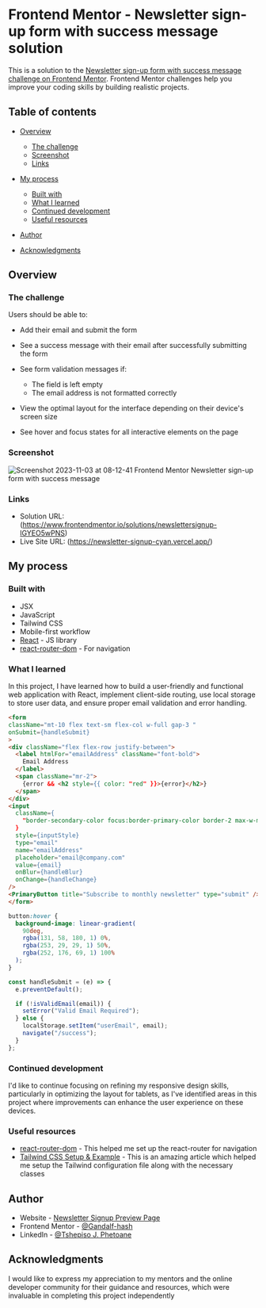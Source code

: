 # Frontend Mentor - Newsletter sign-up form with success message solution

This is a solution to the [Newsletter sign-up form with success message challenge on Frontend Mentor](https://www.frontendmentor.io/challenges/newsletter-signup-form-with-success-message-3FC1AZbNrv). Frontend Mentor challenges help you improve your coding skills by building realistic projects.

## Table of contents

- [Overview](#overview)
   - [The challenge](#the-challenge)
   - [Screenshot](#screenshot)
   - [Links](#links)

- [My process](#my-process)
   - [Built with](#built-with)
   - [What I learned](#what-i-learned)
   - [Continued development](#continued-development)
   - [Useful resources](#useful-resources)

- [Author](#author)
- [Acknowledgments](#acknowledgments)

## Overview

### The challenge

Users should be able to:

- Add their email and submit the form
- See a success message with their email after successfully submitting the form
- See form validation messages if:
   - The field is left empty
   - The email address is not formatted correctly

- View the optimal layout for the interface depending on their device's screen size
- See hover and focus states for all interactive elements on the page

### Screenshot

![Screenshot 2023-11-03 at 08-12-41 Frontend Mentor Newsletter sign-up form with success message](https://github.com/Gandalf-hash/newsletter-signup/assets/53972152/97e4502a-7ed9-451c-92f8-a25d728d34a8)


### Links

- Solution URL: (https://www.frontendmentor.io/solutions/newslettersignup-lGYEO5wPNS)
- Live Site URL: (https://newsletter-signup-cyan.vercel.app/)

## My process

### Built with

- JSX
- JavaScript
- Tailwind CSS
- Mobile-first workflow
- [React](https://reactjs.org/) - JS library
- [react-router-dom](https://www.npmjs.com/package/react-router-dom) - For navigation

### What I learned

In this project, I have learned how to build a user-friendly and functional web application with React, implement client-side routing, use local storage to store user data, and ensure proper email validation and error handling.

```html
<form
className="mt-10 flex text-sm flex-col w-full gap-3 "
onSubmit={handleSubmit}
>
<div className="flex flex-row justify-between">
  <label htmlFor="emailAddress" className="font-bold">
    Email Address
  </label>
  <span className="mr-2">
    {error && <h2 style={{ color: "red" }}>{error}</h2>}
  </span>
</div>
<input
  className={
    "border-secondary-color focus:border-primary-color border-2 max-w-md rounded-md px-2 py-4"
  }
  style={inputStyle}
  type="email"
  name="emailAddress"
  placeholder="email@company.com"
  value={email}
  onBlur={handleBlur}
  onChange={handleChange}
/>
<PrimaryButton title="Subscribe to monthly newsletter" type="submit" />
</form>

```

```css
button:hover {
  background-image: linear-gradient(
    90deg,
    rgba(131, 58, 180, 1) 0%,
    rgba(253, 29, 29, 1) 50%,
    rgba(252, 176, 69, 1) 100%
  );
}

```

```js
const handleSubmit = (e) => {
  e.preventDefault();

  if (!isValidEmail(email)) {
    setError("Valid Email Required");
  } else {
    localStorage.setItem("userEmail", email);
    navigate("/success");
  }
};

```

### Continued development

I'd like to continue focusing on refining my responsive design skills, particularly in optimizing the layout for tablets, as I've identified areas in this project where improvements can enhance the user experience on these devices.

### Useful resources

- [react-router-dom](react-router-dom) - This helped me set up the react-router for navigation
- [Tailwind CSS Setup & Example](https://medium.com/the-untyped-club/tailwind-css-1-9-setup-examples-for-beginners-fbfb18646bc8) - This is an amazing article which helped me setup the Tailwind configuration file along with the necessary classes

## Author

- Website - [Newsletter Signup Preview Page](https://newsletter-signup-cyan.vercel.app/)
- Frontend Mentor - [@Gandalf-hash](https://www.frontendmentor.io/profile/Gandalf-hash)
- LinkedIn - [@Tshepiso J. Phetoane](https://www.linkedin.com/in/tshepiso-johannes/)

## Acknowledgments

I would like to express my appreciation to my mentors and the online developer community for their guidance and resources, which were invaluable in completing this project independently
